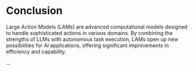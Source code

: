# Conclusion

Large Action Models (LAMs) are advanced computational models designed to handle sophisticated actions in various domains. By combining the strengths of LLMs with autonomous task execution, LAMs open up new possibilities for AI applications, offering significant improvements in efficiency and capability.

...
